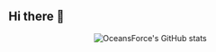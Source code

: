 ## Hi there 👋

<div align="center">
   
   ![OceansForce's GitHub stats](https://github-readme-stats.vercel.app/api?username=OceansForcev&show_icons=true&locale=es&theme=dark#gh-dark-mode-only)
   
</div>
